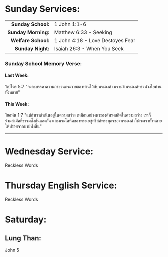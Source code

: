 # Sunday Services:

| | |
| --:|:-- |
| **Sunday School:**  |	1 John 1:1-6
| **Sunday Morning:** |	Matthew 6:33 - Seeking
| **Welfare School:** |	1 John 4:18 - Love Destoyes Fear
| **Sunday Night:**   | Isaiah 26:3 - When You Seek

### Sunday School Memory Verse:
#### Last Week: 
1เปโตร 5:7 "จงละบรรดาความกระวนกระวายของท่านไว้กับพระองค์ เพราะว่าพระองค์ทรงห่วงใยท่านทั้งหลาย"

#### This Week:
1ยอห์น 1:7 "แต่ถ้าเราดำเนินอยู่ในความสว่าง เหมือนอย่างพระองค์ทรงสถิตในความสว่าง เราก็ร่วมสามัคคีธรรมซึ่งกันและกัน และพระโลหิตของพระเยซูคริสต์พระบุตรของพระองค์ ก็ชำระเราทั้งหลายให้ปราศจากบาปทั้งสิ้น"

---
# Wednesday Service:
Reckless Words

# Thursday English Service:
Reckless Words

# Saturday:

## Lung Than:
John 5
